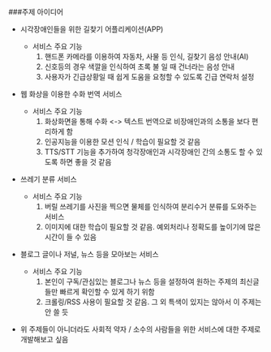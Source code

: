 ###주제 아이디어

- 시각장애인들을 위한 길찾기 어플리케이션(APP)
    - 서비스 주요 기능
        1. 핸드폰 카메라를 이용하여 자동차, 사물 등 인식, 길찾기 음성 안내(AI)
        2. 신호등의 경우 색깔을 인식하여 초록 불 일 때 건너라는 음성 안내
        3. 사용자가 긴급상황일 때 쉽게 도움을 요청할 수 있도록 긴급 연락처 설정

- 웹 화상을 이용한 수화 번역 서비스
    - 서비스 주요 기능
        1. 화상화면을 통해 수화 <-> 텍스트 번역으로 비장애인과의 소통을 보다 편리하게 함
        2. 인공지능을 이용한 모션 인식 / 학습이 필요할 것 같음
        3. TTS/STT 기능을 추가하여 청각장애인과 시각장애인 간의 소통도 할 수 있도록 하면 좋을 것 같음

- 쓰레기 분류 서비스
    - 서비스 주요 기능
        1. 버릴 쓰레기를 사진을 찍으면 물체를 인식하여 분리수거 분류를 도와주는 서비스
        2. 이미지에 대한 학습이 필요할 것 같음. 예외처리나 정확도를 높이기에 많은 시간이 들 수 있음

- 블로그 글이나 저널, 뉴스 등을 모아보는 서비스
    - 서비스 주요 기능
        1. 본인이 구독/관심있는 블로그나 뉴스 등을 설정하여 원하는 주제의 최신글 들만 빠르게 확인할 수 있게 하기 위함
        2. 크롤링/RSS 사용이 필요할 것 같음. 그 외 특색이 있지는 않아서 이 주제는 안 쓸 듯

- 위 주제들이 아니더라도 사회적 약자 / 소수의 사람들을 위한 서비스에 대한 주제로 개발해보고 싶음
